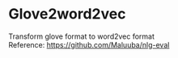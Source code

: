 # Glove2word2vec
Transform glove format to word2vec format        
Reference: https://github.com/Maluuba/nlg-eval
